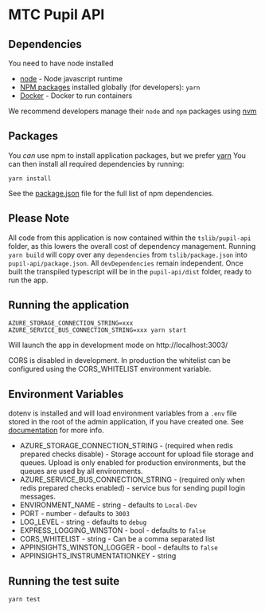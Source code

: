 # MTC Pupil API

## Dependencies

You need to have node installed

- [node](https://nodejs.org/) - Node javascript runtime
- [NPM packages](https://www.npmjs.org) installed globally (for developers): `yarn`
- [Docker](https://www.docker.com/get-docker) - Docker to run containers

We recommend developers manage their `node` and `npm` packages using [nvm](http://nvm.sh)

## Packages

You _can_ use npm to install application packages, but we prefer [yarn](https://yarnpkg.com/lang/en/)
You can then install all required dependencies by running:

`yarn install`

See the [package.json](./package.json) file for the full list of npm dependencies.

## Please Note

All code from this application is now contained within the `tslib/pupil-api` folder, as this lowers the overall cost of dependency management.
Running `yarn build` will copy over any `dependencies` from `tslib/package.json` into `pupil-api/package.json`.  All `devDependencies` remain independent.  Once built the transpiled typescript will be in the `pupil-api/dist` folder, ready to run the app.

## Running the application

`AZURE_STORAGE_CONNECTION_STRING=xxx AZURE_SERVICE_BUS_CONNECTION_STRING=xxx yarn start`

Will launch the app in development mode on http://localhost:3003/

CORS is disabled in development. In production the whitelist can be configured using the CORS_WHITELIST environment variable.

## Environment Variables

dotenv is installed and will load environment variables from a `.env` file stored in the root of the admin application,
if you have created one.  See [documentation](https://www.npmjs.com/package/dotenv) for more info.

* AZURE_STORAGE_CONNECTION_STRING - (required when redis prepared checks disable) - Storage account for upload file storage and queues.  Upload is only enabled for
    production environments, but the queues are used by all environments.
* AZURE_SERVICE_BUS_CONNECTION_STRING - (required only when redis prepared checks enabled) - service bus for sending pupil login messages.
* ENVIRONMENT_NAME - string - defaults to `Local-Dev`
* PORT - number - defaults to `3003`
* LOG_LEVEL - string - defaults to `debug`
* EXPRESS_LOGGING_WINSTON - bool - defaults to `false`
* CORS_WHITELIST - string - Can be a comma separated list
* APPINSIGHTS_WINSTON_LOGGER - bool - defaults to `false`
* APPINSIGHTS_INSTRUMENTATIONKEY - string

## Running the test suite

`yarn test`
